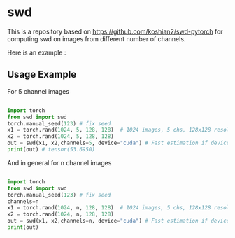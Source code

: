 # swd

This is a repository based on https://github.com/koshian2/swd-pytorch for computing swd on images from different number of channels. 

Here is an example :

## Usage Example

For 5 channel images
```python

import torch
from swd import swd
torch.manual_seed(123) # fix seed
x1 = torch.rand(1024, 5, 128, 128)  # 1024 images, 5 chs, 128x128 resolution
x2 = torch.rand(1024, 5, 128, 128)
out = swd(x1, x2,channels=5, device="cuda") # Fast estimation if device="cuda"
print(out) # tensor(53.6950)

```
And in general for n channel images 

```python

import torch
from swd import swd
torch.manual_seed(123) # fix seed
channels=n
x1 = torch.rand(1024, n, 128, 128)  # 1024 images, 5 chs, 128x128 resolution
x2 = torch.rand(1024, n, 128, 128)
out = swd(x1, x2,channels=n, device="cuda") # Fast estimation if device="cuda"
print(out)

```
